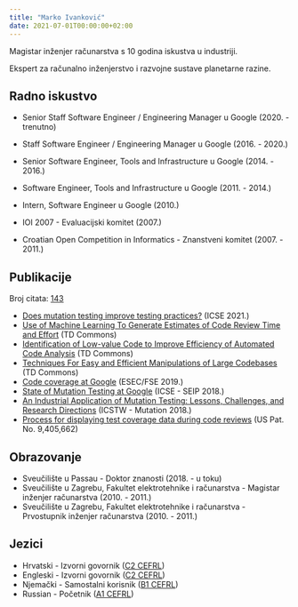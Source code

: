 ```yaml
---
title: "Marko Ivanković"
date: 2021-07-01T00:00:00+02:00
---
```


Magistar inženjer računarstva s 10 godina iskustva u industriji.

Ekspert za računalno inženjerstvo i razvojne sustave planetarne razine.

## Radno iskustvo

*  Senior Staff Software Engineer / Engineering Manager u Google (2020. - trenutno)

*  Staff Software Engineer / Engineering Manager u Google (2016. - 2020.)

*  Senior Software Engineer, Tools and Infrastructure u Google (2014. - 2016.)

*  Software Engineer, Tools and Infrastructure u Google (2011. - 2014.)

*  Intern, Software Engineer u Google (2010.)

*  IOI 2007 - Evaluacijski komitet (2007.)

*  Croatian Open Competition in Informatics - Znanstveni komitet (2007. -
   2011.)

## Publikacije

Broj citata: [143](https://scholar.google.com/citations?user=Xy_seyYAAAAJ)

*  [Does mutation testing improve testing practices?](https://conf.researchr.org/details/icse-2021/icse-2021-papers/70/Does-mutation-testing-improve-testing-practices-) (ICSE 2021.)
*  [Use of Machine Learning To Generate Estimates of Code Review Time and Effort](https://www.tdcommons.org/dpubs_series/3923/) (TD Commons)
*  [Identification of Low-value Code to Improve Efficiency of Automated Code Analysis](https://www.tdcommons.org/dpubs_series/3922/) (TD Commons)
*  [Techniques For Easy and Efficient Manipulations of Large Codebases](https://www.tdcommons.org/dpubs_series/3574/) (TD Commons)
*  [Code coverage at Google](https://research.google/pubs/pub48413.pdf) (ESEC/FSE 2019.)
*  [State of Mutation Testing at Google](https://research.google/pubs/pub46584.pdf) (ICSE - SEIP 2018.)
*  [An Industrial Application of Mutation Testing: Lessons, Challenges, and Research Directions](https://people.cs.umass.edu/~rjust/publ/industrial_mutation_icst_2018.pdf) (ICSTW - Mutation 2018.)
*  [Process for displaying test coverage data during code reviews](http://patft.uspto.gov/netacgi/nph-Parser?Sect1=PTO1&Sect2=HITOFF&d=PALL&p=1&u=%2Fnetahtml%2FPTO%2Fsrchnum.htm&r=1&f=G&l=50&s1=9,405,662.PN.&OS=PN/9,405,662&RS=PN/9,405,662) (US Pat. No. 9,405,662)

## Obrazovanje

*  Sveučilište u Passau - Doktor znanosti (2018. - u toku)
*  Sveučilište u Zagrebu, Fakultet elektrotehnike i računarstva - Magistar inženjer računarstva (2010. - 2011.)
*  Sveučilište u Zagrebu, Fakultet elektrotehnike i računarstva - Prvostupnik inženjer računarstva (2010. - 2011.)

## Jezici

*  Hrvatski - Izvorni govornik ([C2 CEFRL](https://en.wikipedia.org/wiki/Common_European_Framework_of_Reference_for_Languages))
*  Engleski - Izvorni govornik ([C2 CEFRL](https://en.wikipedia.org/wiki/Common_European_Framework_of_Reference_for_Languages))
*  Njemački - Samostalni korisnik ([B1 CEFRL](https://en.wikipedia.org/wiki/Common_European_Framework_of_Reference_for_Languages))
*  Russian - Početnik ([A1 CEFRL](https://en.wikipedia.org/wiki/Common_European_Framework_of_Reference_for_Languages))
